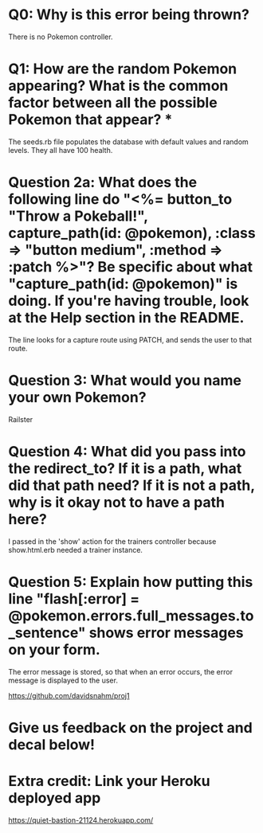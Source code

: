 # Q0: Why is this error being thrown?
There is no Pokemon controller.

# Q1: How are the random Pokemon appearing? What is the common factor between all the possible Pokemon that appear? *
The seeds.rb file populates the database with default values and random levels. They all have 100 health.

# Question 2a: What does the following line do "<%= button_to "Throw a Pokeball!", capture_path(id: @pokemon), :class => "button medium", :method => :patch %>"? Be specific about what "capture_path(id: @pokemon)" is doing. If you're having trouble, look at the Help section in the README.
The line looks for a capture route using PATCH, and sends the user to that route. 

# Question 3: What would you name your own Pokemon?
Railster

# Question 4: What did you pass into the redirect_to? If it is a path, what did that path need? If it is not a path, why is it okay not to have a path here?
I passed in the 'show' action for the trainers controller because show.html.erb needed a trainer instance. 

# Question 5: Explain how putting this line "flash[:error] = @pokemon.errors.full_messages.to_sentence" shows error messages on your form.
The error message is stored, so that when an error occurs, the error message is displayed to the user. 

https://github.com/davidsnahm/proj1

# Give us feedback on the project and decal below!

# Extra credit: Link your Heroku deployed app
https://quiet-bastion-21124.herokuapp.com/
